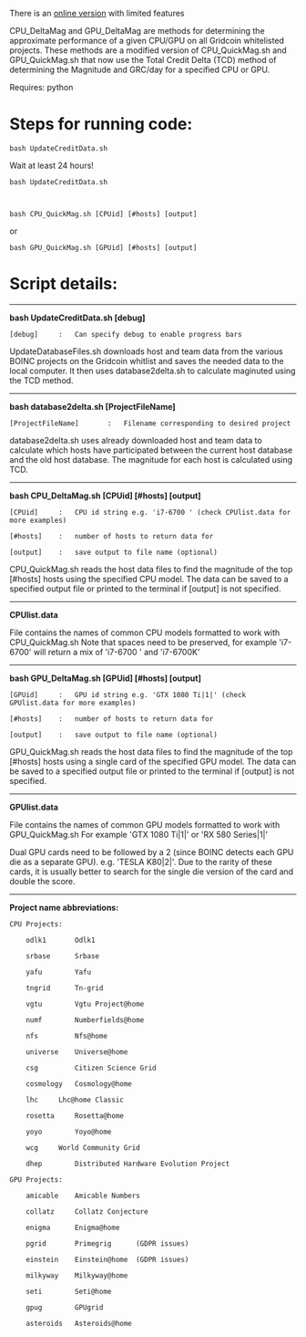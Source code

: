 There is an [online version](http://grcquickmag.hopto.org) with limited features


CPU_DeltaMag and GPU_DeltaMag are methods for determining the approximate performance of a given CPU/GPU on all Gridcoin whitelisted projects. These methods are a modified version of CPU_QuickMag.sh and GPU_QuickMag.sh that now use the Total
Credit Delta (TCD) method of determining the Magnitude and GRC/day for a specified CPU or GPU.

Requires: python 

# Steps for running code:

    bash UpdateCreditData.sh 
    
Wait at least 24 hours!
    
    bash UpdateCreditData.sh


    
    bash CPU_QuickMag.sh [CPUid] [#hosts] [output]
    
or  
    
    bash GPU_QuickMag.sh [GPUid] [#hosts] [output]

 
 
# Script details:

__________________________________________________________________________________________________________________
**bash UpdateCreditData.sh [debug]**
    
    [debug]		:	Can specify debug to enable progress bars
    
UpdateDatabaseFiles.sh downloads host and team data from the various BOINC projects on the Gridcoin whitlist
and saves the needed data to the local computer. It then uses database2delta.sh to calculate maginuted using the
TCD method.

__________________________________________________________________________________________________________________
**bash database2delta.sh [ProjectFileName]**
    
    [ProjectFileName]		:	Filename corresponding to desired project
    
database2delta.sh uses already downloaded host and team data to calculate which hosts have participated between
the current host database and the old host database. The magnitude for each host is calculated using TCD.

__________________________________________________________________________________________________________________


**bash CPU_DeltaMag.sh [CPUid] [#hosts] [output]**

    [CPUid]		:	CPU id string e.g. 'i7-6700 ' (check CPUlist.data for more examples)
    
    [#hosts]	: 	number of hosts to return data for
    
    [output]	:	save output to file name (optional)
    
CPU_QuickMag.sh reads the host data files to find the magnitude of the top [#hosts] hosts using the specified CPU model.
The data can be saved to a specified output file or printed to the terminal if [output] is not specified.
__________________________________________________________________________________________________________________

**CPUlist.data**

File contains the names of common CPU models formatted to work with CPU_QuickMag.sh
Note that spaces need to be preserved, for example 'i7-6700' will return a mix of 'i7-6700 ' and 'i7-6700K'

__________________________________________________________________________________________________________________


**bash GPU_DeltaMag.sh [GPUid] [#hosts] [output]**

    [GPUid]		:	GPU id string e.g. 'GTX 1080 Ti|1|' (check GPUlist.data for more examples)
    
    [#hosts]	: 	number of hosts to return data for
    
    [output]	:	save output to file name (optional)
    
GPU_QuickMag.sh reads the host data files to find the magnitude of the top [#hosts] hosts using a single card 
of the specified GPU model.
The data can be saved to a specified output file or printed to the terminal if [output] is not specified.
__________________________________________________________________________________________________________________

**GPUlist.data**

File contains the names of common GPU models formatted to work with GPU_QuickMag.sh
For example 'GTX 1080 Ti|1|' or 'RX 580 Series|1|'

Dual GPU cards need to be followed by a 2 (since BOINC detects each GPU die as a separate GPU).
e.g. 'TESLA K80|2|'. Due to the rarity of these cards, it is usually better to search for the single die version 
of the card and double the score.
__________________________________________________________________________________________________________________

**Project name abbreviations:**

	CPU Projects:

		odlk1 		Odlk1

		srbase 		Srbase

		yafu 		Yafu

		tngrid 		Tn-grid

		vgtu 		Vgtu Project@home

		numf 		Numberfields@home
		
		nfs 		Nfs@home

		universe 	Universe@home

		csg 		Citizen Science Grid

		cosmology 	Cosmology@home

		lhc		Lhc@home Classic
		
		rosetta  	Rosetta@home

		yoyo 		Yoyo@home

		wcg		World Community Grid 
		
		dhep		Distributed Hardware Evolution Project
	
	GPU Projects:
		
		amicable 	Amicable Numbers
		
		collatz 	Collatz Conjecture
		
		enigma 		Enigma@home
		
		pgrid 		Primegrig      (GDPR issues)
		
		einstein 	Einstein@home  (GDPR issues)
		
		milkyway 	Milkyway@home
		
		seti 		Seti@home
		
		gpug		GPUgrid

		asteroids 	Asteroids@home
